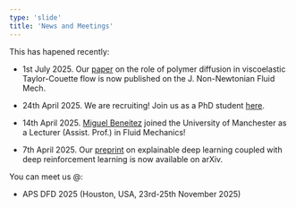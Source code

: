 ```yaml
---
type: 'slide'
title: 'News and Meetings'
---
```


This has hapened recently:
- 1st July 2025. Our [paper](https://www.sciencedirect.com/science/article/pii/S0377025725000783) on the role of polymer diffusion in viscoelastic Taylor-Couette flow is now published on the J. Non-Newtonian Fluid Mech.

- 24th April 2025. We are recruiting! Join us as a PhD student [here](https://www.findaphd.com/phds/project/data-driven-approaches-to-viscoelastic-flow-control/?p184706). 

- 14th April 2025. [Miguel Beneitez](/people/) joined the University of Manchester as a Lecturer (Assist. Prof.) in Fluid Mechanics!

- 7th April 2025. Our [preprint](https://arxiv.org/abs/2504.02354) on explainable deep learning coupled with deep reinforcement learning is now available on arXiv.

You can meet us @:
- APS DFD 2025 (Houston, USA, 23rd-25th November 2025)
